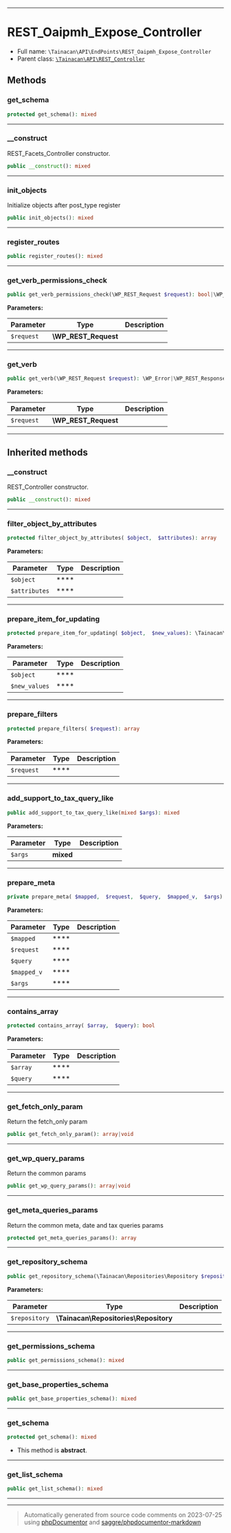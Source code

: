 ***

# REST_Oaipmh_Expose_Controller





* Full name: `\Tainacan\API\EndPoints\REST_Oaipmh_Expose_Controller`
* Parent class: [`\Tainacan\API\REST_Controller`](../REST_Controller.md)




## Methods


### get_schema



```php
protected get_schema(): mixed
```











***

### __construct

REST_Facets_Controller constructor.

```php
public __construct(): mixed
```











***

### init_objects

Initialize objects after post_type register

```php
public init_objects(): mixed
```











***

### register_routes



```php
public register_routes(): mixed
```











***

### get_verb_permissions_check



```php
public get_verb_permissions_check(\WP_REST_Request $request): bool|\WP_Error
```








**Parameters:**

| Parameter | Type | Description |
|-----------|------|-------------|
| `$request` | **\WP_REST_Request** |  |




***

### get_verb



```php
public get_verb(\WP_REST_Request $request): \WP_Error|\WP_REST_Response
```








**Parameters:**

| Parameter | Type | Description |
|-----------|------|-------------|
| `$request` | **\WP_REST_Request** |  |




***


## Inherited methods


### __construct

REST_Controller constructor.

```php
public __construct(): mixed
```











***

### filter_object_by_attributes



```php
protected filter_object_by_attributes( $object,  $attributes): array
```








**Parameters:**

| Parameter | Type | Description |
|-----------|------|-------------|
| `$object` | **** |  |
| `$attributes` | **** |  |




***

### prepare_item_for_updating



```php
protected prepare_item_for_updating( $object,  $new_values): \Tainacan\Entities\Entity
```








**Parameters:**

| Parameter | Type | Description |
|-----------|------|-------------|
| `$object` | **** |  |
| `$new_values` | **** |  |




***

### prepare_filters



```php
protected prepare_filters( $request): array
```








**Parameters:**

| Parameter | Type | Description |
|-----------|------|-------------|
| `$request` | **** |  |




***

### add_support_to_tax_query_like



```php
public add_support_to_tax_query_like(mixed $args): mixed
```








**Parameters:**

| Parameter | Type | Description |
|-----------|------|-------------|
| `$args` | **mixed** |  |




***

### prepare_meta



```php
private prepare_meta( $mapped,  $request,  $query,  $mapped_v,  $args): mixed
```








**Parameters:**

| Parameter | Type | Description |
|-----------|------|-------------|
| `$mapped` | **** |  |
| `$request` | **** |  |
| `$query` | **** |  |
| `$mapped_v` | **** |  |
| `$args` | **** |  |




***

### contains_array



```php
protected contains_array( $array,  $query): bool
```








**Parameters:**

| Parameter | Type | Description |
|-----------|------|-------------|
| `$array` | **** |  |
| `$query` | **** |  |




***

### get_fetch_only_param

Return the fetch_only param

```php
public get_fetch_only_param(): array|void
```











***

### get_wp_query_params

Return the common params

```php
public get_wp_query_params(): array|void
```











***

### get_meta_queries_params

Return the common meta, date and tax queries params

```php
protected get_meta_queries_params(): array
```











***

### get_repository_schema



```php
public get_repository_schema(\Tainacan\Repositories\Repository $repository): mixed
```








**Parameters:**

| Parameter | Type | Description |
|-----------|------|-------------|
| `$repository` | **\Tainacan\Repositories\Repository** |  |




***

### get_permissions_schema



```php
public get_permissions_schema(): mixed
```











***

### get_base_properties_schema



```php
public get_base_properties_schema(): mixed
```











***

### get_schema



```php
protected get_schema(): mixed
```




* This method is **abstract**.






***

### get_list_schema



```php
public get_list_schema(): mixed
```











***


***
> Automatically generated from source code comments on 2023-07-25 using [phpDocumentor](http://www.phpdoc.org/) and [saggre/phpdocumentor-markdown](https://github.com/Saggre/phpDocumentor-markdown)
